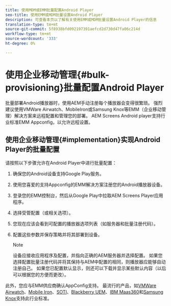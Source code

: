 ```yaml
---
title: 使用MDM或EMM批量配置Android Player
seo-title: 使用EMM或MDM批量设置Android Player
description: 可查看本页以了解有关使用EMM或MDM批量设置Android Player的信息
translation-type: tm+mt
source-git-commit: 5f8938bfd092197391aefcd2d730d47fa06c214d
workflow-type: tm+mt
source-wordcount: '333'
ht-degree: 0%

---
```



# 使用企业移动管理{#bulk-provisioning}批量配置Android Player

批量部署Android播放器时，使用AEM手动注册每个播放器会变得很繁琐。 强烈建议使用VMWare Airwatch、MobileIron或Samsung Knox等EMM（企业移动管理）解决方案来远程配置和管理您的部署。 AEM Screens Android player支持行业标准EMM Appconfig，以允许远程设置。

## 使用企业移动管理{#implementation}实现Android Player的批量配置

请按照以下步骤允许在Android Player中进行批量配置：

1. 确保您的Android设备支持Google Play服务。
1. 使用您喜爱的支持Appconfig的EMM解决方案注册您的Android播放器设备。
1. 登录您的EMM控制台，然后从Google Play中拉取AEM Screens Player应用程序。
1. 选择受管配置（或相关选项）。
1. 您现在应该会看到可配置的播放器选项列表（如服务器和批量注册代码）。
1. 配置这些参数并保存策略并将其部署到设备。

   >[!NOTE]
   >设备应接收应用程序及配置，并指向正确的AEM服务器并选择配置。 如果您选择配置批量注册代码并将其保持与AEM中配置的相同，则播放器应能够自动注册自己。 如果您已配置默认显示，则还可以下载并显示某些默认内容（以后可以根据您的方便而更改）。

此外，您应与EMM供应商确认AppConfig支持。 最流行的产品，如[VMWare Airwatch](https://docs.samsungknox.com/admin/uem/vm-configure-appconfig.htm)、[Mobile Iron](https://docs.samsungknox.com/admin/uem/mobileiron2-configure-appconfig.htm)、[SOTI](https://docs.samsungknox.com/admin/uem/soti-configure-appconfig.htm)、[Blackberry UEM](https://docs.samsungknox.com/admin/uem/bb-configure-appconfig.htm)、[IBM Maas360](https://docs.samsungknox.com/admin/uem/ibm-configure-appconfig.htm)和[Samsung Knox](https://docs.samsungknox.com/admin/uem/km-configure-appconfig.htm)支持此行业标准。


